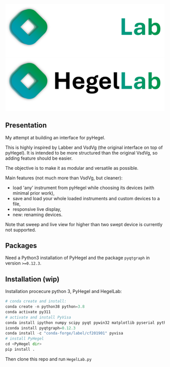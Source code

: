 ![HegelLab](./resources/logo_white.png#gh-dark-mode-only)
![HegelLab](./resources/logo_black.png#gh-light-mode-only)

## Presentation
My attempt at building an interface for pyHegel.

This is highly inspired by Labber and VsdVg (the original interface on top of pyHegel).
It is intended to be more structured than the original VsdVg, so adding feature should be easier.

The objective is to make it as modular and versatile as possible.

Main features (not much more than VsdVg, but cleaner):
- load 'any' instrument from pyHegel while choosing its devices (with minimal prior work),
- save and load your whole loaded instruments and custom devices to a file,
- responsive live display,
- new: renaming devices.


Note that sweep and live view for higher than two swept device is currently not supported.

## Packages
Need a Python3 installation of PyHegel and the package `pyqtgraph` in version `>=0.12.3`.

## Installation (wip)

Installation procecure python 3, PyHegel and HegelLab:
```py
# conda create and install:
conda create -n python38 python=3.8
conda activate py311
# activate and install PyVisa
conda install ipython numpy scipy pyqt pywin32 matplotlib pyserial pythonnet pypdf2 pytz
iconda install pyqtgraph=0.12.3
conda install -c "conda-forge/label/cf201901" pyvisa
# install PyHegel
cd <PyHegel dir>
pip install .
```
Then clone this repo and run `HegelLab.py`

